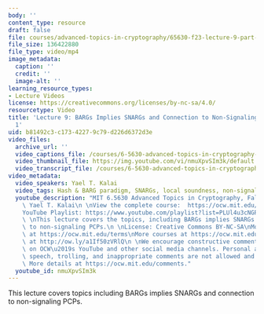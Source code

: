 ```yaml
---
body: ''
content_type: resource
draft: false
file: courses/advanced-topics-in-cryptography/65630-f23-lecture-9-part-1_360p_16_9.mp4
file_size: 136422880
file_type: video/mp4
image_metadata:
  caption: ''
  credit: ''
  image-alt: ''
learning_resource_types:
- Lecture Videos
license: https://creativecommons.org/licenses/by-nc-sa/4.0/
resourcetype: Video
title: 'Lecture 9: BARGs Implies SNARGs and Connection to Non-Signaling PCPs, Part
  1'
uid: b81492c3-c173-4227-9c79-d226d6372d3e
video_files:
  archive_url: ''
  video_captions_file: /courses/6-5630-advanced-topics-in-cryptography-fall-2023/1IIeDNafr94fG6QdLc-9_4M1ShMHENy5Q_transcript.webvtt
  video_thumbnail_file: https://img.youtube.com/vi/nmuXpvSIm3k/default.jpg
  video_transcript_file: /courses/6-5630-advanced-topics-in-cryptography-fall-2023/1IIeDNafr94fG6QdLc-9_4M1ShMHENy5Q_transcript.pdf
video_metadata:
  video_speakers: Yael T. Kalai
  video_tags: Hash & BARG paradigm, SNARGs, local soundness, non-signaling PCP, 6-5630-advanced-topics-in-cryptography-fall-2023
  youtube_description: "MIT 6.5630 Advanced Topics in Cryptography, Fall 2023\nInstructor:\
    \ Yael T. Kalai\n \nView the complete course:  https://ocw.mit.edu/courses/6-5630-advanced-topics-in-cryptography-fall-2023/\n\
    YouTube Playlist: https://www.youtube.com/playlist?list=PLUl4u3cNGP61EZllk7zwgvPbI4kbnKhWz\n\
    \ \nThis lecture covers the topics, including BARGs implies SNARGs and connection\
    \ to non-signaling PCPs.\n \nLicense: Creative Commons BY-NC-SA\nMore information\
    \ at https://ocw.mit.edu/terms\nMore courses at https://ocw.mit.edu\nSupport OCW\
    \ at http://ow.ly/a1If50zVRlQ\n \nWe encourage constructive comments and discussion\
    \ on OCW\u2019s YouTube and other social media channels. Personal attacks, hate\
    \ speech, trolling, and inappropriate comments are not allowed and may be removed.\
    \ More details at https://ocw.mit.edu/comments."
  youtube_id: nmuXpvSIm3k
---
```

This lecture covers topics including BARGs implies SNARGs and connection to non-signaling PCPs.